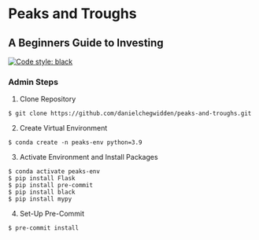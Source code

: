 # Peaks and Troughs
## A Beginners Guide to Investing

[![Code style: black](https://img.shields.io/badge/code%20style-black-000000.svg)](https://github.com/psf/black)

### Admin Steps

1. Clone Repository
```
$ git clone https://github.com/danielchegwidden/peaks-and-troughs.git
```

2. Create Virtual Environment
```
$ conda create -n peaks-env python=3.9
```
3. Activate Environment and Install Packages
```
$ conda activate peaks-env
$ pip install Flask
$ pip install pre-commit
$ pip install black
$ pip install mypy
```
4. Set-Up Pre-Commit
```
$ pre-commit install
```
